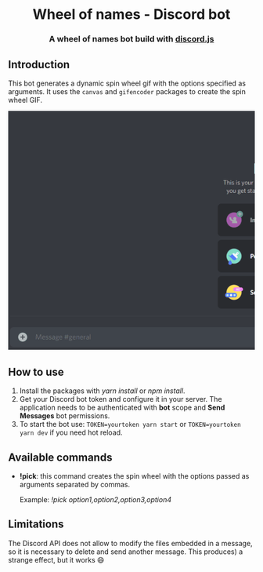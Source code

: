 <h1 align="center">Wheel of names - Discord bot</h1>

<h3 align="center">A wheel of names bot build with <a href="https://github.com/discordjs/discord.js">discord.js</a></h3>

## Introduction

This bot generates a dynamic spin wheel gif with the options specified as arguments. It uses the `canvas` and `gifencoder` packages to create the spin wheel GIF.

![Example](docs/animation.gif)

## How to use

1. Install the packages with _yarn install_ or _npm install_.
2. Get your Discord bot token and configure it in your server.
   The application needs to be authenticated with **bot** scope and **Send Messages** bot permissions.
3. To start the bot use: `TOKEN=yourtoken yarn start` or `TOKEN=yourtoken yarn dev` if you need hot reload.

## Available commands

- **!pick**: this command creates the spin wheel with the options passed as arguments separated by commas.

  Example: _!pick option1,option2,option3,option4_

## Limitations

The Discord API does not allow to modify the files embedded in a message, so it is necessary to delete and send another message. This produces) a strange effect, but it works 😄
